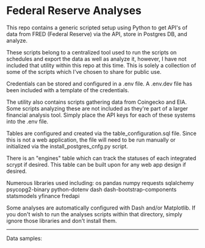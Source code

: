 # Federal Reserve Analyses
This repo contains a generic scripted setup using Python to get API's of data from FRED (Federal Reserve) via the API, store in Postgres DB, and analyze.

These scripts belong to a centralized tool used to run the scripts on schedules and export the data as well as analyze it, however, I have not included that utility within this repo at this time. This is solely a collection of some of the scripts which I've chosen to share for public use.

Credentials can be stored and configured in a .env file. A .env.dev file has been included with a template of the credentials. 

The utility also contains scripts gathering data from Coingecko and EIA. Some scripts analyzing these are not included as they're part of a larger financial analysis tool. Simply place the API keys for each of these systems into the .env file.

Tables are configured and created via the table_configuration.sql file. Since this is not a web application, the file will need to be run manually or initialized via the install_postgres_cnfg.py script.

There is an "engines" table which can track the statuses of each integrated scrypt if desired. This table can be built upon for any web app design if desired.

Numerous libraries used including:
os
pandas
numpy
requests
sqlalchemy 
psycopg2-binary 
python-dotenv
dash
dash-bootstrap-components
statsmodels
yfinance 
fredapi

Some analyses are automatically configured with Dash and/or Matplotlib. If you don't wish to run the analyses scripts within that directory, simply ignore those libraries and don't install them.

------------

Data samples:
